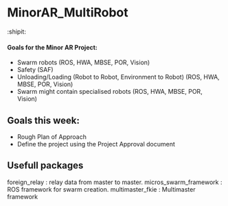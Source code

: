 # MinorAR_MultiRobot
:shipit:
#### Goals for the Minor AR Project:
- Swarm robots                                                      (ROS, HWA, MBSE, POR, Vision)
- Safety                                                            (SAF)
- Unloading/Loading (Robot to Robot, Environment to Robot)          (ROS, HWA, MBSE, POR, Vision)
- Swarm might contain specialised robots                            (ROS, HWA, MBSE, POR, Vision)

## Goals this week:
- Rough Plan of Approach
- Define the project using the Project Approval document

## Usefull packages
foreign_relay : relay data from master to master.
micros_swarm_framework : ROS framework for swarm creation.
multimaster_fkie : Multimaster framework
